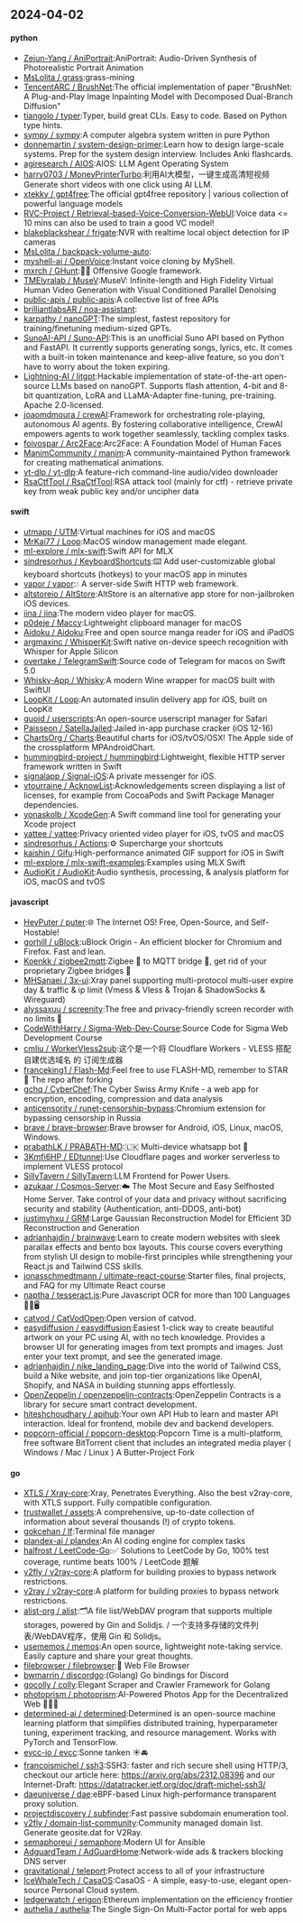 ## 2024-04-02

#### python
* [Zejun-Yang / AniPortrait](https://github.com/Zejun-Yang/AniPortrait):AniPortrait: Audio-Driven Synthesis of Photorealistic Portrait Animation
* [MsLolita / grass](https://github.com/MsLolita/grass):grass-mining
* [TencentARC / BrushNet](https://github.com/TencentARC/BrushNet):The official implementation of paper "BrushNet: A Plug-and-Play Image Inpainting Model with Decomposed Dual-Branch Diffusion"
* [tiangolo / typer](https://github.com/tiangolo/typer):Typer, build great CLIs. Easy to code. Based on Python type hints.
* [sympy / sympy](https://github.com/sympy/sympy):A computer algebra system written in pure Python
* [donnemartin / system-design-primer](https://github.com/donnemartin/system-design-primer):Learn how to design large-scale systems. Prep for the system design interview. Includes Anki flashcards.
* [agiresearch / AIOS](https://github.com/agiresearch/AIOS):AIOS: LLM Agent Operating System
* [harry0703 / MoneyPrinterTurbo](https://github.com/harry0703/MoneyPrinterTurbo):利用AI大模型，一键生成高清短视频 Generate short videos with one click using AI LLM.
* [xtekky / gpt4free](https://github.com/xtekky/gpt4free):The official gpt4free repository | various collection of powerful language models
* [RVC-Project / Retrieval-based-Voice-Conversion-WebUI](https://github.com/RVC-Project/Retrieval-based-Voice-Conversion-WebUI):Voice data <= 10 mins can also be used to train a good VC model!
* [blakeblackshear / frigate](https://github.com/blakeblackshear/frigate):NVR with realtime local object detection for IP cameras
* [MsLolita / backpack-volume-auto](https://github.com/MsLolita/backpack-volume-auto):
* [myshell-ai / OpenVoice](https://github.com/myshell-ai/OpenVoice):Instant voice cloning by MyShell.
* [mxrch / GHunt](https://github.com/mxrch/GHunt):🕵️‍♂️ Offensive Google framework.
* [TMElyralab / MuseV](https://github.com/TMElyralab/MuseV):MuseV: Infinite-length and High Fidelity Virtual Human Video Generation with Visual Conditioned Parallel Denoising
* [public-apis / public-apis](https://github.com/public-apis/public-apis):A collective list of free APIs
* [brilliantlabsAR / noa-assistant](https://github.com/brilliantlabsAR/noa-assistant):
* [karpathy / nanoGPT](https://github.com/karpathy/nanoGPT):The simplest, fastest repository for training/finetuning medium-sized GPTs.
* [SunoAI-API / Suno-API](https://github.com/SunoAI-API/Suno-API):This is an unofficial Suno API based on Python and FastAPI. It currently supports generating songs, lyrics, etc. It comes with a built-in token maintenance and keep-alive feature, so you don't have to worry about the token expiring.
* [Lightning-AI / litgpt](https://github.com/Lightning-AI/litgpt):Hackable implementation of state-of-the-art open-source LLMs based on nanoGPT. Supports flash attention, 4-bit and 8-bit quantization, LoRA and LLaMA-Adapter fine-tuning, pre-training. Apache 2.0-licensed.
* [joaomdmoura / crewAI](https://github.com/joaomdmoura/crewAI):Framework for orchestrating role-playing, autonomous AI agents. By fostering collaborative intelligence, CrewAI empowers agents to work together seamlessly, tackling complex tasks.
* [foivospar / Arc2Face](https://github.com/foivospar/Arc2Face):Arc2Face: A Foundation Model of Human Faces
* [ManimCommunity / manim](https://github.com/ManimCommunity/manim):A community-maintained Python framework for creating mathematical animations.
* [yt-dlp / yt-dlp](https://github.com/yt-dlp/yt-dlp):A feature-rich command-line audio/video downloader
* [RsaCtfTool / RsaCtfTool](https://github.com/RsaCtfTool/RsaCtfTool):RSA attack tool (mainly for ctf) - retrieve private key from weak public key and/or uncipher data

#### swift
* [utmapp / UTM](https://github.com/utmapp/UTM):Virtual machines for iOS and macOS
* [MrKai77 / Loop](https://github.com/MrKai77/Loop):MacOS window management made elegant.
* [ml-explore / mlx-swift](https://github.com/ml-explore/mlx-swift):Swift API for MLX
* [sindresorhus / KeyboardShortcuts](https://github.com/sindresorhus/KeyboardShortcuts):⌨️ Add user-customizable global keyboard shortcuts (hotkeys) to your macOS app in minutes
* [vapor / vapor](https://github.com/vapor/vapor):💧 A server-side Swift HTTP web framework.
* [altstoreio / AltStore](https://github.com/altstoreio/AltStore):AltStore is an alternative app store for non-jailbroken iOS devices.
* [iina / iina](https://github.com/iina/iina):The modern video player for macOS.
* [p0deje / Maccy](https://github.com/p0deje/Maccy):Lightweight clipboard manager for macOS
* [Aidoku / Aidoku](https://github.com/Aidoku/Aidoku):Free and open source manga reader for iOS and iPadOS
* [argmaxinc / WhisperKit](https://github.com/argmaxinc/WhisperKit):Swift native on-device speech recognition with Whisper for Apple Silicon
* [overtake / TelegramSwift](https://github.com/overtake/TelegramSwift):Source code of Telegram for macos on Swift 5.0
* [Whisky-App / Whisky](https://github.com/Whisky-App/Whisky):A modern Wine wrapper for macOS built with SwiftUI
* [LoopKit / Loop](https://github.com/LoopKit/Loop):An automated insulin delivery app for iOS, built on LoopKit
* [quoid / userscripts](https://github.com/quoid/userscripts):An open-source userscript manager for Safari
* [Paisseon / SatellaJailed](https://github.com/Paisseon/SatellaJailed):Jailed in-app purchase cracker (iOS 12-16)
* [ChartsOrg / Charts](https://github.com/ChartsOrg/Charts):Beautiful charts for iOS/tvOS/OSX! The Apple side of the crossplatform MPAndroidChart.
* [hummingbird-project / hummingbird](https://github.com/hummingbird-project/hummingbird):Lightweight, flexible HTTP server framework written in Swift
* [signalapp / Signal-iOS](https://github.com/signalapp/Signal-iOS):A private messenger for iOS.
* [vtourraine / AcknowList](https://github.com/vtourraine/AcknowList):Acknowledgements screen displaying a list of licenses, for example from CocoaPods and Swift Package Manager dependencies.
* [yonaskolb / XcodeGen](https://github.com/yonaskolb/XcodeGen):A Swift command line tool for generating your Xcode project
* [yattee / yattee](https://github.com/yattee/yattee):Privacy oriented video player for iOS, tvOS and macOS
* [sindresorhus / Actions](https://github.com/sindresorhus/Actions):⚙️ Supercharge your shortcuts
* [kaishin / Gifu](https://github.com/kaishin/Gifu):High-performance animated GIF support for iOS in Swift
* [ml-explore / mlx-swift-examples](https://github.com/ml-explore/mlx-swift-examples):Examples using MLX Swift
* [AudioKit / AudioKit](https://github.com/AudioKit/AudioKit):Audio synthesis, processing, & analysis platform for iOS, macOS and tvOS

#### javascript
* [HeyPuter / puter](https://github.com/HeyPuter/puter):🌐 The Internet OS! Free, Open-Source, and Self-Hostable!
* [gorhill / uBlock](https://github.com/gorhill/uBlock):uBlock Origin - An efficient blocker for Chromium and Firefox. Fast and lean.
* [Koenkk / zigbee2mqtt](https://github.com/Koenkk/zigbee2mqtt):Zigbee 🐝 to MQTT bridge 🌉, get rid of your proprietary Zigbee bridges 🔨
* [MHSanaei / 3x-ui](https://github.com/MHSanaei/3x-ui):Xray panel supporting multi-protocol multi-user expire day & traffic & ip limit (Vmess & Vless & Trojan & ShadowSocks & Wireguard)
* [alyssaxuu / screenity](https://github.com/alyssaxuu/screenity):The free and privacy-friendly screen recorder with no limits 🎥
* [CodeWithHarry / Sigma-Web-Dev-Course](https://github.com/CodeWithHarry/Sigma-Web-Dev-Course):Source Code for Sigma Web Development Course
* [cmliu / WorkerVless2sub](https://github.com/cmliu/WorkerVless2sub):这个是一个将 Cloudflare Workers - VLESS 搭配 自建优选域名 的 订阅生成器
* [franceking1 / Flash-Md](https://github.com/franceking1/Flash-Md):Feel free to use FLASH-MD, remember to STAR 🌟 The repo after forking
* [gchq / CyberChef](https://github.com/gchq/CyberChef):The Cyber Swiss Army Knife - a web app for encryption, encoding, compression and data analysis
* [anticensority / runet-censorship-bypass](https://github.com/anticensority/runet-censorship-bypass):Chromium extension for bypassing censorship in Russia
* [brave / brave-browser](https://github.com/brave/brave-browser):Brave browser for Android, iOS, Linux, macOS, Windows.
* [prabathLK / PRABATH-MD](https://github.com/prabathLK/PRABATH-MD):🇱🇰 Multi-device whatsapp bot 🎉
* [3Kmfi6HP / EDtunnel](https://github.com/3Kmfi6HP/EDtunnel):Use Cloudflare pages and worker serverless to implement VLESS protocol
* [SillyTavern / SillyTavern](https://github.com/SillyTavern/SillyTavern):LLM Frontend for Power Users.
* [azukaar / Cosmos-Server](https://github.com/azukaar/Cosmos-Server):☁️ The Most Secure and Easy Selfhosted Home Server. Take control of your data and privacy without sacrificing security and stability (Authentication, anti-DDOS, anti-bot)
* [justimyhxu / GRM](https://github.com/justimyhxu/GRM):Large Gaussian Reconstruction Model for Efficient 3D Reconstruction and Generation
* [adrianhajdin / brainwave](https://github.com/adrianhajdin/brainwave):Learn to create modern websites with sleek parallax effects and bento box layouts. This course covers everything from stylish UI design to mobile-first principles while strengthening your React.js and Tailwind CSS skills.
* [jonasschmedtmann / ultimate-react-course](https://github.com/jonasschmedtmann/ultimate-react-course):Starter files, final projects, and FAQ for my Ultimate React course
* [naptha / tesseract.js](https://github.com/naptha/tesseract.js):Pure Javascript OCR for more than 100 Languages 📖🎉🖥
* [catvod / CatVodOpen](https://github.com/catvod/CatVodOpen):Open version of catvod.
* [easydiffusion / easydiffusion](https://github.com/easydiffusion/easydiffusion):Easiest 1-click way to create beautiful artwork on your PC using AI, with no tech knowledge. Provides a browser UI for generating images from text prompts and images. Just enter your text prompt, and see the generated image.
* [adrianhajdin / nike_landing_page](https://github.com/adrianhajdin/nike_landing_page):Dive into the world of Tailwind CSS, build a Nike website, and join top-tier organizations like OpenAI, Shopify, and NASA in building stunning apps effortlessly.
* [OpenZeppelin / openzeppelin-contracts](https://github.com/OpenZeppelin/openzeppelin-contracts):OpenZeppelin Contracts is a library for secure smart contract development.
* [hiteshchoudhary / apihub](https://github.com/hiteshchoudhary/apihub):Your own API Hub to learn and master API interaction. Ideal for frontend, mobile dev and backend developers.
* [popcorn-official / popcorn-desktop](https://github.com/popcorn-official/popcorn-desktop):Popcorn Time is a multi-platform, free software BitTorrent client that includes an integrated media player ( Windows / Mac / Linux ) A Butter-Project Fork

#### go
* [XTLS / Xray-core](https://github.com/XTLS/Xray-core):Xray, Penetrates Everything. Also the best v2ray-core, with XTLS support. Fully compatible configuration.
* [trustwallet / assets](https://github.com/trustwallet/assets):A comprehensive, up-to-date collection of information about several thousands (!) of crypto tokens.
* [gokcehan / lf](https://github.com/gokcehan/lf):Terminal file manager
* [plandex-ai / plandex](https://github.com/plandex-ai/plandex):An AI coding engine for complex tasks
* [halfrost / LeetCode-Go](https://github.com/halfrost/LeetCode-Go):✅ Solutions to LeetCode by Go, 100% test coverage, runtime beats 100% / LeetCode 题解
* [v2fly / v2ray-core](https://github.com/v2fly/v2ray-core):A platform for building proxies to bypass network restrictions.
* [v2ray / v2ray-core](https://github.com/v2ray/v2ray-core):A platform for building proxies to bypass network restrictions.
* [alist-org / alist](https://github.com/alist-org/alist):🗂️A file list/WebDAV program that supports multiple storages, powered by Gin and Solidjs. / 一个支持多存储的文件列表/WebDAV程序，使用 Gin 和 Solidjs。
* [usememos / memos](https://github.com/usememos/memos):An open source, lightweight note-taking service. Easily capture and share your great thoughts.
* [filebrowser / filebrowser](https://github.com/filebrowser/filebrowser):📂 Web File Browser
* [bwmarrin / discordgo](https://github.com/bwmarrin/discordgo):(Golang) Go bindings for Discord
* [gocolly / colly](https://github.com/gocolly/colly):Elegant Scraper and Crawler Framework for Golang
* [photoprism / photoprism](https://github.com/photoprism/photoprism):AI-Powered Photos App for the Decentralized Web 🌈💎✨
* [determined-ai / determined](https://github.com/determined-ai/determined):Determined is an open-source machine learning platform that simplifies distributed training, hyperparameter tuning, experiment tracking, and resource management. Works with PyTorch and TensorFlow.
* [evcc-io / evcc](https://github.com/evcc-io/evcc):Sonne tanken ☀️🚘
* [francoismichel / ssh3](https://github.com/francoismichel/ssh3):SSH3: faster and rich secure shell using HTTP/3, checkout our article here: https://arxiv.org/abs/2312.08396 and our Internet-Draft: https://datatracker.ietf.org/doc/draft-michel-ssh3/
* [daeuniverse / dae](https://github.com/daeuniverse/dae):eBPF-based Linux high-performance transparent proxy solution.
* [projectdiscovery / subfinder](https://github.com/projectdiscovery/subfinder):Fast passive subdomain enumeration tool.
* [v2fly / domain-list-community](https://github.com/v2fly/domain-list-community):Community managed domain list. Generate geosite.dat for V2Ray.
* [semaphoreui / semaphore](https://github.com/semaphoreui/semaphore):Modern UI for Ansible
* [AdguardTeam / AdGuardHome](https://github.com/AdguardTeam/AdGuardHome):Network-wide ads & trackers blocking DNS server
* [gravitational / teleport](https://github.com/gravitational/teleport):Protect access to all of your infrastructure
* [IceWhaleTech / CasaOS](https://github.com/IceWhaleTech/CasaOS):CasaOS - A simple, easy-to-use, elegant open-source Personal Cloud system.
* [ledgerwatch / erigon](https://github.com/ledgerwatch/erigon):Ethereum implementation on the efficiency frontier
* [authelia / authelia](https://github.com/authelia/authelia):The Single Sign-On Multi-Factor portal for web apps
